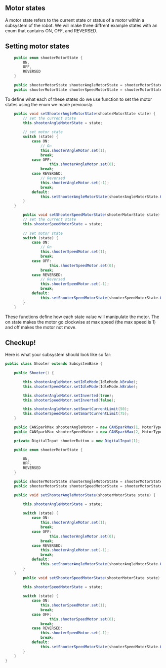 ## Motor states

A motor state refers to the current state or status of a motor within a subsystem of the robot. We will make three diffrent example states with an enum that cantains ON, OFF, and REVERSED.

## Setting motor states

```java
    public enum shooterMotorState {
        ON,
        OFF,
        REVERSED
    }

    public shooterMotorState shooterAngleMotorState = shooterMotorState.OFF;
    public shooterMotorState shooterSpeedMotorState = shooterMotorState.OFF;
```

To define what each of these states do we use function to set the motor states using the enum we made previously.

```java
    public void setShooterAngleMotorState(shooterMotorState state) {
        // set the current state
        this.shooterAngleMotorState = state;
        
        // set motor state
        switch (state) {
            case ON:
                // On
                this.shooterAngleMotor.set(1);
                break;
            case OFF:
                    this.shooterAngleMotor.set(0);
                break;
            case REVERSED:
                // Reversed
                this.shooterAngleMotor.set(-1);
                break;
            default:
                this.setShooterAngleMotorState(shooterAngleMotorState.OFF);
        }
    }

        public void setShooterSpeedMotorState(shooterMotorState state) {
        // set the current state
        this.shooterSpeedMotorState = state;
        
        // set motor state
        switch (state) {
            case ON:
                // On
                this.shooterSpeedMotor.set(1);
                break;
            case OFF:
                    this.shooterSpeedMotor.set(0);
                break;
            case REVERSED:
                // Reversed
                this.shooterSpeedMotor.set(-1);
                break;
            default:
                this.setShooterSpeedMotorState(shooterSpeedMotorState.OFF);
        }
    }
```

These functions define how each state value will manipulate the motor. The on state makes the motor go clockwise at max speed (the max speed is 1) and off makes the motor not move. 

## Checkup!

Here is what your subsystem should look like so far:

```java
public class Shooter extends SubsystemBase {
    
    public Shooter() {

        this.shooterAngleMotor.setIdleMode(IdleMode.kBrake);
        this.shooterSpeedMotor.setIdleMode(IdleMode.kBrake);

        this.shooterAngleMotor.setInverted(true);
        this.shooterSpeedMotor.setInverted(false);

        this.shooterAngleMotor.setSmartCurrentLimit(50);
        this.shooterSpeedMotor.setSmartCurrentLimit(75);
    }

    public CANSparkMax shooterAngleMotor = new CANSparkMax(1, MotorType.kBrushless);
    public CANSparkMax shooterSpeedMotor = new CANSparkMax(2, MotorType.kBrushless);

    private DigitalInput shooterButton = new DigitalInput(1);

    public enum shooterMotorState {

        ON,
        OFF,
        REVERSED
    }

    public shooterMotorState shooterAngleMotorState = shooterMotorState.OFF;
    public shooterMotorState shooterSpeedMotorState = shooterMotorState.OFF;

    public void setShooterAngleMotorState(shooterMotorState state) {

        this.shooterAngleMotorState = state;
        
        switch (state) {
            case ON:
                this.shooterAngleMotor.set(1);
                break;
            case OFF:
                    this.shooterAngleMotor.set(0);
                break;
            case REVERSED:
                this.shooterAngleMotor.set(-1);
                break;
            default:
                this.setShooterAngleMotorState(shooterAngleMotorState.OFF);
        }
    }
        public void setShooterSpeedMotorState(shooterMotorState state) {

        this.shooterSpeedMotorState = state;
        
        switch (state) {
            case ON:
                this.shooterSpeedMotor.set(1);
                break;
            case OFF:
                    this.shooterSpeedMotor.set(0);
                break;
            case REVERSED:
                this.shooterSpeedMotor.set(-1);
                break;
            default:
                this.setShooterSpeedMotorState(shooterSpeedMotorState.OFF);
        }
    }
}
```